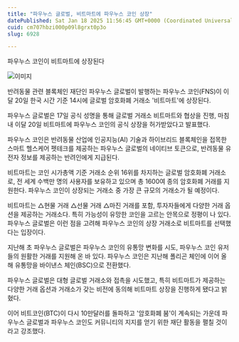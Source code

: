 ```yaml
---
title: "파우누스 글로벌, 비트마트에 파우누스 코인 상장"
datePublished: Sat Jan 18 2025 11:56:45 GMT+0000 (Coordinated Universal Time)
cuid: cm707hbzi000p09l8grxt0p3o
slug: 6928

---
```



파우누스 코인이 비트마트에 상장된다

![이미지](https://cdn.hashnode.com/res/hashnode/image/upload/v1739261650800/ee775ea7-90eb-40ee-bfca-a8ec0c18f8a3.jpeg)

반려동물 관련 블록체인 재단인 파우누스 글로벌이 발행하는 파우누스 코인(FNS)이 이달 20일 한국 시간 기준 14시에 글로벌 암호화폐 거래소 '비트마트'에 상장된다.

파우누스 글로벌은 17일 공식 성명을 통해 글로벌 거래소 비트마트와 협상을 진행, 마침내 이달 20일 비트마트에 파우누스 코인의 공식 상장을 허가받았다고 발표했다.

파우누스 코인은 반려동물 산업에 인공지능(AI) 기술과 하이브리드 블록체인을 접목한 스마트 헬스케어 펫테크를 제공하는 파우누스 글로벌의 네이티브 토큰으로, 반려동물 유전자 정보를 제공하는 반려인에게 지급된다.

비트마트는 코인 시가총액 기준 거래소 순위 16위를 차지하는 글로벌 암호화폐 거래소로, 전 세계 수백만 명의 사용자를 보유하고 있으며 총 1600여 종의 암호화폐 거래를 지원한다. 파우누스 코인이 상장되는 거래소 중 가장 큰 규모의 거래소가 될 예정이다.

비트마트는 △현물 거래 △선물 거래 △마진 거래를 포함, 투자자들에게 다양한 거래 옵션을 제공하는 거래소다. 특히 가능성이 유망한 코인을 고르는 안목으로 정평이 나 있다. 파우누스 글로벌은 이런 점을 고려해 파우누스 코인의 상장 거래소로 비트마트를 선택했다는 입장이다.

지난해 초 파우누스 글로벌은 파우누스 코인의 유통망 변화를 시도, 파우누스 코인 유저들의 원활한 거래를 지원해 온 바 있다. 파우누스 코인은 지난해 폴리곤 체인에 이어 올해 유통망을 바이낸스 체인(BSC)으로 전환했다.

파우누스 글로벌은 대형 글로벌 거래소와 접촉을 시도했고, 특히 비트마트가 제공하는 다양한 거래 옵션과 거래소가 갖는 비전에 동의해 비트마트 상장을 진행하게 됐다고 밝혔다.

이어 비트코인(BTC)이 다시 10만달러를 돌파하고 '암호화폐 붐'이 계속되는 가운데 파우누스 글로벌과 파우누스 코인도 커뮤니티의 지지를 얻기 위한 재단 활동을 펼칠 것이라고 강조했다.